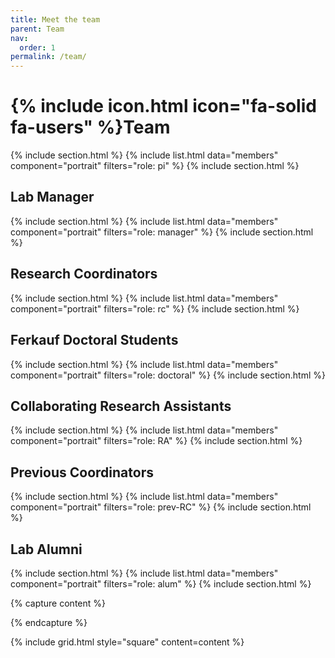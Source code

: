 ```yaml
---
title: Meet the team
parent: Team
nav:
  order: 1
permalink: /team/
---
```


# {% include icon.html icon="fa-solid fa-users" %}Team
{% include section.html %}
{% include list.html data="members" component="portrait" filters="role: pi" %}
{% include section.html %}

## Lab Manager
{% include section.html %}
{% include list.html data="members" component="portrait" filters="role: manager" %}
{% include section.html %}

## Research Coordinators
{% include section.html %}
{% include list.html data="members" component="portrait" filters="role: rc" %}
{% include section.html %}

## Ferkauf Doctoral Students 
{% include section.html %}
{% include list.html data="members" component="portrait" filters="role: doctoral" %}
{% include section.html %}

## Collaborating Research Assistants 
{% include section.html %}
{% include list.html data="members" component="portrait" filters="role: RA" %}
{% include section.html %}

## Previous Coordinators
{% include section.html %}
{% include list.html data="members" component="portrait" filters="role: prev-RC" %}
{% include section.html %}

## Lab Alumni
{% include section.html %}
{% include list.html data="members" component="portrait" filters="role: alum" %}
{% include section.html %}

{% capture content %}

{% endcapture %}

{% include grid.html style="square" content=content %}
